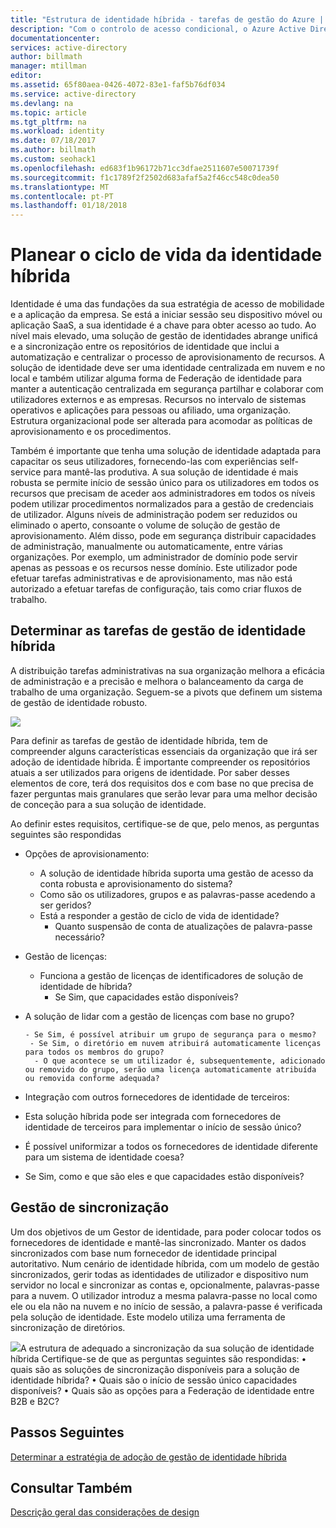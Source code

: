 ```yaml
---
title: "Estrutura de identidade híbrida - tarefas de gestão do Azure | Microsoft Docs"
description: "Com o controlo de acesso condicional, o Azure Active Directory verifica as condições específicas, que escolha ao autenticar o utilizador e antes de permitir o acesso à aplicação. Depois destas condições são cumpridas, o utilizador é autenticado e permissão de acesso à aplicação."
documentationcenter: 
services: active-directory
author: billmath
manager: mtillman
editor: 
ms.assetid: 65f80aea-0426-4072-83e1-faf5b76df034
ms.service: active-directory
ms.devlang: na
ms.topic: article
ms.tgt_pltfrm: na
ms.workload: identity
ms.date: 07/18/2017
ms.author: billmath
ms.custom: seohack1
ms.openlocfilehash: ed683f1b96172b71cc3dfae2511607e50071739f
ms.sourcegitcommit: f1c1789f2f2502d683afaf5a2f46cc548c0dea50
ms.translationtype: MT
ms.contentlocale: pt-PT
ms.lasthandoff: 01/18/2018
---
```

# <a name="plan-for-hybrid-identity-lifecycle"></a>Planear o ciclo de vida da identidade híbrida
Identidade é uma das fundações da sua estratégia de acesso de mobilidade e a aplicação da empresa. Se está a iniciar sessão seu dispositivo móvel ou aplicação SaaS, a sua identidade é a chave para obter acesso ao tudo. Ao nível mais elevado, uma solução de gestão de identidades abrange unificá e a sincronização entre os repositórios de identidade que inclui a automatização e centralizar o processo de aprovisionamento de recursos. A solução de identidade deve ser uma identidade centralizada em nuvem e no local e também utilizar alguma forma de Federação de identidade para manter a autenticação centralizada em segurança partilhar e colaborar com utilizadores externos e as empresas. Recursos no intervalo de sistemas operativos e aplicações para pessoas ou afiliado, uma organização. Estrutura organizacional pode ser alterada para acomodar as políticas de aprovisionamento e os procedimentos.

Também é importante que tenha uma solução de identidade adaptada para capacitar os seus utilizadores, fornecendo-las com experiências self-service para mantê-las produtiva. A sua solução de identidade é mais robusta se permite início de sessão único para os utilizadores em todos os recursos que precisam de aceder aos administradores em todos os níveis podem utilizar procedimentos normalizados para a gestão de credenciais de utilizador. Alguns níveis de administração podem ser reduzidos ou eliminado o aperto, consoante o volume de solução de gestão de aprovisionamento. Além disso, pode em segurança distribuir capacidades de administração, manualmente ou automaticamente, entre várias organizações. Por exemplo, um administrador de domínio pode servir apenas as pessoas e os recursos nesse domínio. Este utilizador pode efetuar tarefas administrativas e de aprovisionamento, mas não está autorizado a efetuar tarefas de configuração, tais como criar fluxos de trabalho.

## <a name="determine-hybrid-identity-management-tasks"></a>Determinar as tarefas de gestão de identidade híbrida
A distribuição tarefas administrativas na sua organização melhora a eficácia de administração e a precisão e melhora o balanceamento da carga de trabalho de uma organização. Seguem-se a pivots que definem um sistema de gestão de identidade robusto.

 ![](./media/hybrid-id-design-considerations/Identity_management_considerations.png)

Para definir as tarefas de gestão de identidade híbrida, tem de compreender alguns características essenciais da organização que irá ser adoção de identidade híbrida. É importante compreender os repositórios atuais a ser utilizados para origens de identidade. Por saber desses elementos de core, terá dos requisitos dos e com base no que precisa de fazer perguntas mais granulares que serão levar para uma melhor decisão de conceção para a sua solução de identidade.  

Ao definir estes requisitos, certifique-se de que, pelo menos, as perguntas seguintes são respondidas

* Opções de aprovisionamento: 
  
  * A solução de identidade híbrida suporta uma gestão de acesso da conta robusta e aprovisionamento do sistema?
  * Como são os utilizadores, grupos e as palavras-passe acedendo a ser geridos?
  * Está a responder a gestão de ciclo de vida de identidade? 
    * Quanto suspensão de conta de atualizações de palavra-passe necessário?
* Gestão de licenças: 
  
  * Funciona a gestão de licenças de identificadores de solução de identidade de híbrida?
    * Se Sim, que capacidades estão disponíveis?
* A solução de lidar com a gestão de licenças com base no grupo? 
  
      - Se Sim, é possível atribuir um grupo de segurança para o mesmo? 
       - Se Sim, o diretório em nuvem atribuirá automaticamente licenças para todos os membros do grupo? 
        - O que acontece se um utilizador é, subsequentemente, adicionado ou removido do grupo, serão uma licença automaticamente atribuída ou removida conforme adequada? 
* Integração com outros fornecedores de identidade de terceiros:
* Esta solução híbrida pode ser integrada com fornecedores de identidade de terceiros para implementar o início de sessão único?
* É possível uniformizar a todos os fornecedores de identidade diferente para um sistema de identidade coesa?
* Se Sim, como e que são eles e que capacidades estão disponíveis?

## <a name="synchronization-management"></a>Gestão de sincronização
Um dos objetivos de um Gestor de identidade, para poder colocar todos os fornecedores de identidade e mantê-las sincronizado. Manter os dados sincronizados com base num fornecedor de identidade principal autoritativo. Num cenário de identidade híbrida, com um modelo de gestão sincronizados, gerir todas as identidades de utilizador e dispositivo num servidor no local e sincronizar as contas e, opcionalmente, palavras-passe para a nuvem. O utilizador introduz a mesma palavra-passe no local como ele ou ela não na nuvem e no início de sessão, a palavra-passe é verificada pela solução de identidade. Este modelo utiliza uma ferramenta de sincronização de diretórios.

![](./media/hybrid-id-design-considerations/Directory_synchronization.png)A estrutura de adequado a sincronização da sua solução de identidade híbrida Certifique-se de que as perguntas seguintes são respondidas: • quais são as soluções de sincronização disponíveis para a solução de identidade híbrida?
• Quais são o início de sessão único capacidades disponíveis?
• Quais são as opções para a Federação de identidade entre B2B e B2C?

## <a name="next-steps"></a>Passos Seguintes
[Determinar a estratégia de adoção de gestão de identidade híbrida](active-directory-hybrid-identity-design-considerations-lifecycle-adoption-strategy.md)

## <a name="see-also"></a>Consultar Também
[Descrição geral das considerações de design](active-directory-hybrid-identity-design-considerations-overview.md)

